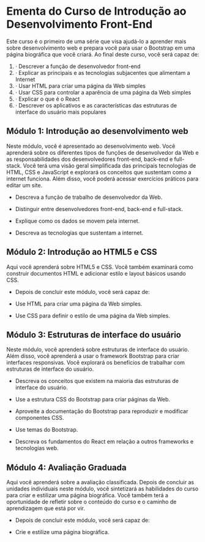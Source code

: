 # Ementa do Curso de Introdução ao Desenvolvimento Front-End

Este curso é o primeiro de uma série que visa ajudá-lo a aprender mais sobre desenvolvimento web e prepara você para usar o Bootstrap em uma página biográfica que você criará. Ao final deste curso, você será capaz de: 

<ol>
    <li> · Descrever a função de desenvolvedor front-end</li>
    <li> · Explicar as principais e as tecnologias subjacentes que alimentam a Internet</li>
    <li> · Usar HTML para criar uma página da Web simples</li>
    <li> · Usar CSS para controlar a aparência de uma página da Web simples</li>
    <li> · Explicar o que é o React</li>
    <li> · Descrever os aplicativos e as características das estruturas de interface do usuário mais populares</li>    
</ol>

## Módulo 1: Introdução ao desenvolvimento web 

Neste módulo, você é apresentado ao desenvolvimento web. Você aprenderá sobre os diferentes tipos de funções de desenvolvedor da Web e as responsabilidades dos desenvolvedores front-end, back-end e full-stack. Você terá uma visão geral simplificada das principais tecnologias de HTML, CSS e JavaScript e explorará os conceitos que sustentam como a internet funciona. Além disso, você poderá acessar exercícios práticos para editar um site. 

- Descreva a função de trabalho de desenvolvedor da Web. 

- Distinguir entre desenvolvedores front-end, back-end e full-stack.

- Explique como os dados se movem pela internet.

- Descreva as tecnologias que sustentam a internet. 

## Módulo 2: Introdução ao HTML5 e CSS  

Aqui você aprenderá sobre HTML5 e CSS. Você também examinará como construir documentos HTML e adicionar estilo e layout básicos usando CSS. 

- Depois de concluir este módulo, você será capaz de: 

- Use HTML para criar uma página da Web simples.

- Use CSS para definir o estilo de uma página da Web simples. 

## Módulo 3: Estruturas de interface do usuário

Neste módulo, você aprenderá sobre estruturas de interface do usuário. Além disso, você aprenderá a usar o framework Bootstrap para criar interfaces responsivas. Você explorará os benefícios de trabalhar com estruturas de interface do usuário. 

- Descreva os conceitos que existem na maioria das estruturas de interface do usuário.

- Use a estrutura CSS do Bootstrap para criar páginas da Web.

- Aproveite a documentação do Bootstrap para reproduzir e modificar componentes CSS.

- Use temas do Bootstrap. 

- Descreva os fundamentos do React em relação a outros frameworks e tecnologias web.

## Módulo 4: Avaliação Graduada

Aqui você aprenderá sobre a avaliação classificada. Depois de concluir as unidades individuais neste módulo, você sintetizará as habilidades do curso para criar e estilizar uma página biográfica. Você também terá a oportunidade de refletir sobre o conteúdo do curso e o caminho de aprendizagem que está por vir. 

- Depois de concluir este módulo, você será capaz de: 

- Crie e estilize uma página biográfica.